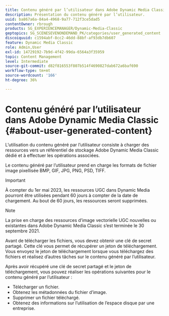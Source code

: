 ```yaml
---
title: Contenu généré par l’utilisateur dans Adobe Dynamic Media Classic
description: Présentation du contenu généré par l’utilisateur.
uuid: ba867a6a-84a4-4968-9a77-712f3ce5dad5
contentOwner: rbrough
products: SG_EXPERIENCEMANAGER/Dynamic-Media-Classic
geptopics: SG_SCENESEVENONDEMAND_PK/categories/user_generated_content
discoiquuid: c1594abf-8cc2-46dd-88bf-af93db7db607
feature: Dynamic Media Classic
role: Admin,User
exl-id: 14729192-7b9d-4f42-99da-6564a3f35959
topic: Content Management
level: Intermediate
source-git-commit: d82f816553f807b514f4690827dab672a6baf690
workflow-type: tm+mt
source-wordcount: '166'
ht-degree: 36%

---
```


# Contenu généré par l’utilisateur dans Adobe Dynamic Media Classic {#about-user-generated-content}

L’utilisation du contenu généré par l’utilisateur consiste à charger des ressources vers un référentiel de stockage Adobe Dynamic Media Classic dédié et à effectuer les opérations associées.

Le contenu généré par l’utilisateur prend en charge les formats de fichier image pixellisée BMP, GIF, JPG, PNG, PSD, TIFF.

>[!IMPORTANT]
>
>À compter du 1er mai 2023, les ressources UGC dans Dynamic Media pourront être utilisées pendant 60 jours à compter de la date de chargement. Au bout de 60 jours, les ressources seront supprimées.

<!-- * Vector: AI, EPS (EPS files from Adobe Illustrator 2018 are not supported), PDF (only when the PDF file is previously opened and saved in Adobe Illustrator CS6) -->

>[!NOTE]
>
>La prise en charge des ressources d’image vectorielle UGC nouvelles ou existantes dans Adobe Dynamic Media Classic s’est terminée le 30 septembre 2021.

Avant de télécharger les fichiers, vous devez obtenir une clé de secret partagé. Cette clé vous permet de récupérer un jeton de téléchargement. Vous envoyez le jeton de téléchargement lorsque vous téléchargez des fichiers et réalisez d’autres tâches sur le contenu généré par l’utilisateur.

Après avoir récupéré une clé de secret partagé et le jeton de téléchargement, vous pouvez réaliser les opérations suivantes pour le contenu généré par l’utilisateur :

* Télécharger un fichier.
* Obtenez les métadonnées du fichier d’image.
* Supprimer un fichier téléchargé.
* Obtenez des informations sur l’utilisation de l’espace disque par une entreprise.
